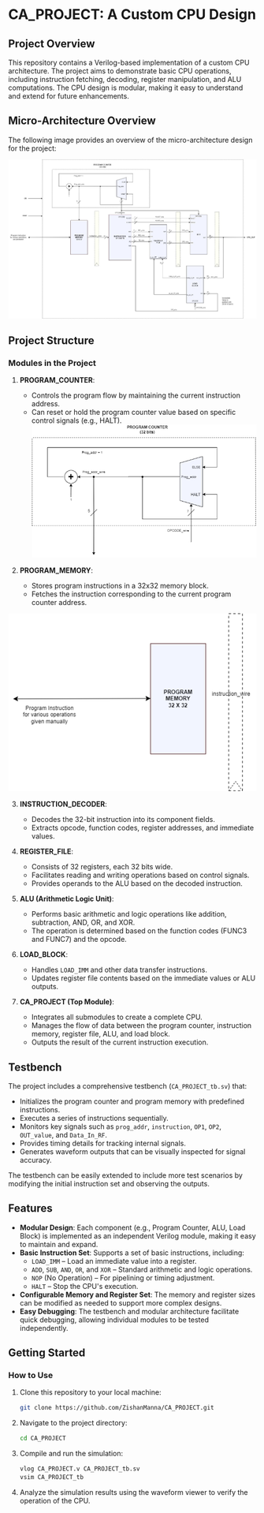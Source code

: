 # CA_PROJECT: A Custom CPU Design

## Project Overview

This repository contains a Verilog-based implementation of a custom CPU architecture. The project aims to demonstrate basic CPU operations, including instruction fetching, decoding, register manipulation, and ALU computations. The CPU design is modular, making it easy to understand and extend for future enhancements.

## Micro-Architecture Overview

The following image provides an overview of the micro-architecture design for the project:

![Micro Architecture](https://github.com/ZishanManna/CA_PROJECT/blob/main/Documentation/CA_PROJECT%201_MICRO-ARCHITECTURE.jpg)

## Project Structure

### Modules in the Project
1. **PROGRAM_COUNTER**:
   - Controls the program flow by maintaining the current instruction address.
   - Can reset or hold the program counter value based on specific control signals (e.g., HALT).
![PROGRAM_COUNTER](https://github.com/ZishanManna/CA_PROJECT/blob/main/Documentation/counter_image.drawio.png)

2. **PROGRAM_MEMORY**:
   - Stores program instructions in a 32x32 memory block.
   - Fetches the instruction corresponding to the current program counter address.

![PROGRAM_MEMORY](https://github.com/ZishanManna/CA_PROJECT/blob/main/Documentation/memory.drawio.png)

3. **INSTRUCTION_DECODER**:
   - Decodes the 32-bit instruction into its component fields.
   - Extracts opcode, function codes, register addresses, and immediate values.

4. **REGISTER_FILE**:
   - Consists of 32 registers, each 32 bits wide.
   - Facilitates reading and writing operations based on control signals.
   - Provides operands to the ALU based on the decoded instruction.

5. **ALU (Arithmetic Logic Unit)**:
   - Performs basic arithmetic and logic operations like addition, subtraction, AND, OR, and XOR.
   - The operation is determined based on the function codes (FUNC3 and FUNC7) and the opcode.

6. **LOAD_BLOCK**:
   - Handles `LOAD_IMM` and other data transfer instructions.
   - Updates register file contents based on the immediate values or ALU outputs.

7. **CA_PROJECT (Top Module)**:
   - Integrates all submodules to create a complete CPU.
   - Manages the flow of data between the program counter, instruction memory, register file, ALU, and load block.
   - Outputs the result of the current instruction execution.

## Testbench

The project includes a comprehensive testbench (`CA_PROJECT_tb.sv`) that:

- Initializes the program counter and program memory with predefined instructions.
- Executes a series of instructions sequentially.
- Monitors key signals such as `prog_addr`, `instruction`, `OP1`, `OP2`, `OUT_value`, and `Data_In_RF`.
- Provides timing details for tracking internal signals.
- Generates waveform outputs that can be visually inspected for signal accuracy.

The testbench can be easily extended to include more test scenarios by modifying the initial instruction set and observing the outputs.

## Features

- **Modular Design**: Each component (e.g., Program Counter, ALU, Load Block) is implemented as an independent Verilog module, making it easy to maintain and expand.
- **Basic Instruction Set**: Supports a set of basic instructions, including:
  - `LOAD_IMM` – Load an immediate value into a register.
  - `ADD`, `SUB`, `AND`, `OR`, and `XOR` – Standard arithmetic and logic operations.
  - `NOP` (No Operation) – For pipelining or timing adjustment.
  - `HALT` – Stop the CPU's execution.
- **Configurable Memory and Register Set**: The memory and register sizes can be modified as needed to support more complex designs.
- **Easy Debugging**: The testbench and modular architecture facilitate quick debugging, allowing individual modules to be tested independently.

## Getting Started

### How to Use
1. Clone this repository to your local machine:
   ```bash
   git clone https://github.com/ZishanManna/CA_PROJECT.git
   ```
2. Navigate to the project directory:
    ```bash
    cd CA_PROJECT
    ```

3. Compile and run the simulation:
    ```bash
    vlog CA_PROJECT.v CA_PROJECT_tb.sv
    vsim CA_PROJECT_tb
    ```

4. Analyze the simulation results using the waveform viewer to verify the operation of the CPU.

